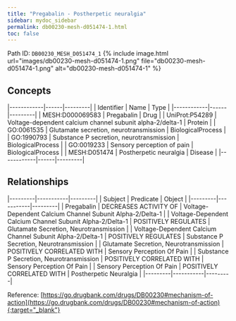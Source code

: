 ```yaml
---
title: "Pregabalin - Postherpetic neuralgia"
sidebar: mydoc_sidebar
permalink: db00230-mesh-d051474-1.html
toc: false 
---
```



Path ID: `DB00230_MESH_D051474_1`
{% include image.html url="images/db00230-mesh-d051474-1.png" file="db00230-mesh-d051474-1.png" alt="db00230-mesh-d051474-1" %}

## Concepts

|------------|------|---------|
| Identifier | Name | Type    |
|------------|------|---------|
| MESH:D000069583 | Pregabalin | Drug |
| UniProt:P54289 | Voltage-dependent calcium channel subunit alpha-2/delta-1 | Protein |
| GO:0061535 | Glutamate secretion, neurotransmission | BiologicalProcess |
| GO:1990793 | Substance P secretion, neurotransmission | BiologicalProcess |
| GO:0019233 | Sensory perception of pain | BiologicalProcess |
| MESH:D051474 | Postherpetic neuralgia | Disease |
|------------|------|---------|

## Relationships

|---------|-----------|---------|
| Subject | Predicate | Object  |
|---------|-----------|---------|
| Pregabalin | DECREASES ACTIVITY OF | Voltage-Dependent Calcium Channel Subunit Alpha-2/Delta-1 |
| Voltage-Dependent Calcium Channel Subunit Alpha-2/Delta-1 | POSITIVELY REGULATES | Glutamate Secretion, Neurotransmission |
| Voltage-Dependent Calcium Channel Subunit Alpha-2/Delta-1 | POSITIVELY REGULATES | Substance P Secretion, Neurotransmission |
| Glutamate Secretion, Neurotransmission | POSITIVELY CORRELATED WITH | Sensory Perception Of Pain |
| Substance P Secretion, Neurotransmission | POSITIVELY CORRELATED WITH | Sensory Perception Of Pain |
| Sensory Perception Of Pain | POSITIVELY CORRELATED WITH | Postherpetic Neuralgia |
|---------|-----------|---------|

Reference: [https://go.drugbank.com/drugs/DB00230#mechanism-of-action](https://go.drugbank.com/drugs/DB00230#mechanism-of-action){:target="_blank"}